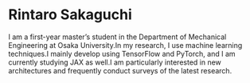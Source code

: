 # Rintaro Sakaguchi
I am a first-year master’s student in the Department of Mechanical Engineering at Osaka University.In my research, I use machine learning techniques.I mainly develop using TensorFlow and PyTorch, and I am currently studying JAX as well.I am particularly interested in new architectures and frequently conduct surveys of the latest research.
